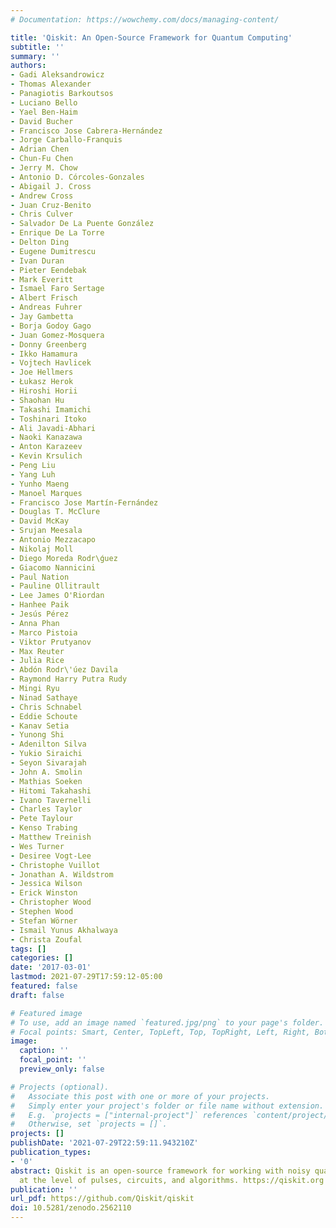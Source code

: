 ```yaml
---
# Documentation: https://wowchemy.com/docs/managing-content/

title: 'Qiskit: An Open-Source Framework for Quantum Computing'
subtitle: ''
summary: ''
authors:
- Gadi Aleksandrowicz
- Thomas Alexander
- Panagiotis Barkoutsos
- Luciano Bello
- Yael Ben-Haim
- David Bucher
- Francisco Jose Cabrera-Hernández
- Jorge Carballo-Franquis
- Adrian Chen
- Chun-Fu Chen
- Jerry M. Chow
- Antonio D. Córcoles-Gonzales
- Abigail J. Cross
- Andrew Cross
- Juan Cruz-Benito
- Chris Culver
- Salvador De La Puente González
- Enrique De La Torre
- Delton Ding
- Eugene Dumitrescu
- Ivan Duran
- Pieter Eendebak
- Mark Everitt
- Ismael Faro Sertage
- Albert Frisch
- Andreas Fuhrer
- Jay Gambetta
- Borja Godoy Gago
- Juan Gomez-Mosquera
- Donny Greenberg
- Ikko Hamamura
- Vojtech Havlicek
- Joe Hellmers
- Łukasz Herok
- Hiroshi Horii
- Shaohan Hu
- Takashi Imamichi
- Toshinari Itoko
- Ali Javadi-Abhari
- Naoki Kanazawa
- Anton Karazeev
- Kevin Krsulich
- Peng Liu
- Yang Luh
- Yunho Maeng
- Manoel Marques
- Francisco Jose Martín-Fernández
- Douglas T. McClure
- David McKay
- Srujan Meesala
- Antonio Mezzacapo
- Nikolaj Moll
- Diego Moreda Rodr\ǵuez
- Giacomo Nannicini
- Paul Nation
- Pauline Ollitrault
- Lee James O'Riordan
- Hanhee Paik
- Jesús Pérez
- Anna Phan
- Marco Pistoia
- Viktor Prutyanov
- Max Reuter
- Julia Rice
- Abdón Rodr\'úez Davila
- Raymond Harry Putra Rudy
- Mingi Ryu
- Ninad Sathaye
- Chris Schnabel
- Eddie Schoute
- Kanav Setia
- Yunong Shi
- Adenilton Silva
- Yukio Siraichi
- Seyon Sivarajah
- John A. Smolin
- Mathias Soeken
- Hitomi Takahashi
- Ivano Tavernelli
- Charles Taylor
- Pete Taylour
- Kenso Trabing
- Matthew Treinish
- Wes Turner
- Desiree Vogt-Lee
- Christophe Vuillot
- Jonathan A. Wildstrom
- Jessica Wilson
- Erick Winston
- Christopher Wood
- Stephen Wood
- Stefan Wörner
- Ismail Yunus Akhalwaya
- Christa Zoufal
tags: []
categories: []
date: '2017-03-01'
lastmod: 2021-07-29T17:59:12-05:00
featured: false
draft: false

# Featured image
# To use, add an image named `featured.jpg/png` to your page's folder.
# Focal points: Smart, Center, TopLeft, Top, TopRight, Left, Right, BottomLeft, Bottom, BottomRight.
image:
  caption: ''
  focal_point: ''
  preview_only: false

# Projects (optional).
#   Associate this post with one or more of your projects.
#   Simply enter your project's folder or file name without extension.
#   E.g. `projects = ["internal-project"]` references `content/project/deep-learning/index.md`.
#   Otherwise, set `projects = []`.
projects: []
publishDate: '2021-07-29T22:59:11.943210Z'
publication_types:
- '0'
abstract: Qiskit is an open-source framework for working with noisy quantum computers
  at the level of pulses, circuits, and algorithms. https://qiskit.org
publication: ''
url_pdf: https://github.com/Qiskit/qiskit
doi: 10.5281/zenodo.2562110
---
```

